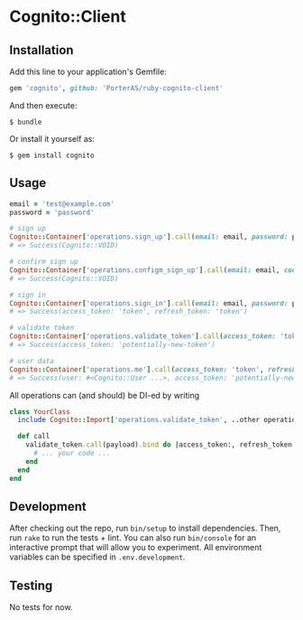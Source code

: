 # Cognito::Client

## Installation

Add this line to your application's Gemfile:

```ruby
gem 'cognito', github: 'PorterAS/ruby-cognito-client'
```

And then execute:

    $ bundle

Or install it yourself as:

    $ gem install cognito

## Usage

``` ruby
email = 'test@example.com'
password = 'password'

# sign up
Cognito::Container['operations.sign_up'].call(email: email, password: password)
# => Success(Cognito::VOID)

# confirm sign up
Cognito::Container['operations.configm_sign_up'].call(email: email, code: 'code-from-the-email')
# => Success(Cognito::VOID)

# sign in
Cognito::Container['operations.sign_in'].call(email: email, password: password)
# => Success(access_token: 'token', refresh_token: 'token')

# validate token
Cognito::Container['operations.validate_token'].call(access_token: 'token', refresh_token: 'token')
# => Success(access_token: 'potentially-new-token')

# user data
Cognito::Container['operations.me'].call(access_token: 'token', refresh_token: 'token')
# => Success(user: #<Cognito::User ...>, access_token: 'potentially-new-token')
```

All operations can (and should) be DI-ed by writing
``` ruby
class YourClass
  include Cognito::Import['operations.validate_token', ..other operations if needed..]

  def call
    validate_token.call(payload).bind do |access_token:, refresh_token:|
      # ... your code ...
    end
  end
end
```

## Development

After checking out the repo, run `bin/setup` to install dependencies.
Then, run `rake` to run the tests + lint.
You can also run `bin/console` for an interactive prompt that will allow you to experiment.
All environment variables can be specified in `.env.development`.

## Testing

No tests for now.
